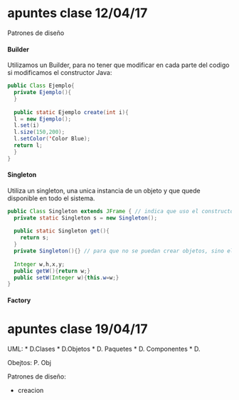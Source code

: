 # apuntes clase 12/04/17

Patrones de diseño

#### Builder

Utilizamos un Builder, para no tener que modificar en cada parte del codigo si modificamos el constructor
Java:

```java
public Class Ejemplo{
  private Ejemplo(){
  }
  
  public static Ejemplo create(int i){
  l = new Ejemplo();
  l.set(i)
  l.size(150,200);
  l.setColor('Color Blue);
  return l;
  }
}
```

#### Singleton

Utiliza un singleton, una unica instancia de un objeto y que quede disponible en todo el sistema.

```java
public Class Singleton extends JFrame { // indica que uso el constructor por defecto de JFrame
  private static Singleton s = new Singleton();
  
  public static Singleton get(){
    return s;
  }
  private Singleton(){} // para que no se puedan crear objetos, sino el constructor es publico por defecto
  
  Integer w,h,x,y;
  public getW(){return w;}
  public setW(Integer w){this.w=w;}
}
```

#### Factory


# apuntes clase 19/04/17

UML:
    * D.Clases
    * D.Objetos
    * D. Paquetes
    * D. Componentes
    * D. 

Obejtos: P. Obj

Patrones de diseño: 
  * creacion







